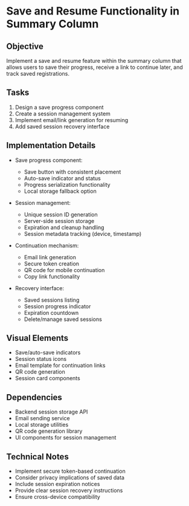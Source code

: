 # Save and Resume Functionality in Summary Column

## Objective
Implement a save and resume feature within the summary column that allows users to save their progress, receive a link to continue later, and track saved registrations.

## Tasks
1. Design a save progress component
2. Create a session management system
3. Implement email/link generation for resuming
4. Add saved session recovery interface

## Implementation Details
- Save progress component:
  - Save button with consistent placement
  - Auto-save indicator and status
  - Progress serialization functionality
  - Local storage fallback option
  
- Session management:
  - Unique session ID generation
  - Server-side session storage
  - Expiration and cleanup handling
  - Session metadata tracking (device, timestamp)
  
- Continuation mechanism:
  - Email link generation
  - Secure token creation
  - QR code for mobile continuation
  - Copy link functionality
  
- Recovery interface:
  - Saved sessions listing
  - Session progress indicator
  - Expiration countdown
  - Delete/manage saved sessions

## Visual Elements
- Save/auto-save indicators
- Session status icons
- Email template for continuation links
- QR code generation
- Session card components

## Dependencies
- Backend session storage API
- Email sending service
- Local storage utilities
- QR code generation library
- UI components for session management

## Technical Notes
- Implement secure token-based continuation
- Consider privacy implications of saved data
- Include session expiration notices
- Provide clear session recovery instructions
- Ensure cross-device compatibility
